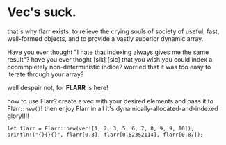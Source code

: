 # Vec's suck.
that's why flarr exists. to relieve the crying souls of society of useful, fast,
well-formed objects, and to provide a vastly superior dynamic array.

Have you ever thought "I hate that indexing always gives me the same result"?
have you ever thoght [sik] [sic] that you wish you could index a ccommpletely
non-deterministic indice? worried that it was too easy to iterate through your array?

well despair not, for **FLARR** is here!

how to use Flarr? create a vec with your desired elements and pass it to Flarr:`:new()`!
then enjoy Flarr in all it's dynamically-allocated-and-indexed glory!!!!

```
let flarr = Flarr::new(vec![1, 2, 3, 5, 6, 7, 8, 9, 9, 10]);
println!("{}{}{}", flarr[0.3], flarr[0.52352114], flarr[0.87]);
```